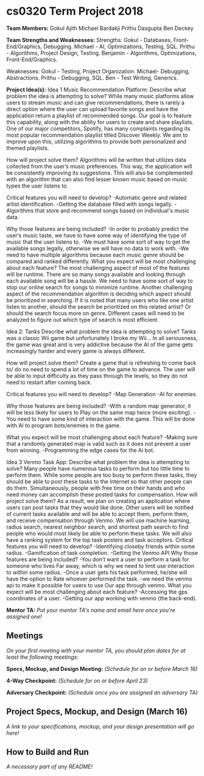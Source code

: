 # cs0320 Term Project 2018

**Team Members:** 
Gokul Ajith
Michael Bardakji
Prithu Dasgupta
Ben Deckey

**Team Strengths and Weaknesses:**
Strengths:
Gokul - Databases, Front-End/Graphics, Debugging.
Michael - AI, Optimizations, Testing, SQL.
Prithu - Algorithms, Project Design, Testing.
Benjamin - Algorithms, Optimizations, Front-End/Graphics.

Weaknesses:
Gokul - Testing, Project Organization.
Michael- Debugging, Abstractions.
Prithu - Debugging, SQL.
Ben - Test Writing, Generics.

**Project Idea(s):** 
Idea 1 Music Recommendation Platform:
Describe what problem the idea is attempting to solve?
While many music platforms allow users to stream music and can give recommendations, there is rarely a direct option where the user can upload favorite songs and have the application return a playlist of recommended songs. Our goal is to feature this capability, along with the ability for users to create and share playlists.
One of our major competitors, Spotify, has many complaints regarding its most popular recommendation playlist titled Discover Weekly. We aim to improve upon this, utilizing algorithms to provide both personalized and themed playlists.

How will project solve them?
Algorithms will be written that utilizes data collected from the user’s music preferences. This way, the application will be consistently improving its suggestions. This will also be complemented with an algorithm that can also find lesser known music based on music types the user listens to.

Critical features you will need to develop?
-Automatic genre and related artist identification.
-Getting the database filled with songs legally.
-Algorithms that store and recommend songs based on individual's music data.

Why those features are being included?
-In order to probably predict the user’s music taste, we have to have
some way of identifying the type of music that the user listens to.
-We must have some sort of way to get the available songs legally, otherwise we will have no data to work with.
-We need to have multiple algorithms because each music genre should 
be  compared and ranked differently. 
What you expect will be most challenging about each feature?
The most challenging aspect of most of the features will be runtime. There are so many songs available and looking through each available song will be a hassle. We need to have some sort of way to stop our online search for songs to minimize runtime. 
Another challenging aspect of the recommendation algorithm is deciding which aspect should be prioritized in searching. If it is noted that many users who like one artist listen to another, should the search be prioritized on this related artist? Or should the search focus more on genre. Different cases will need to be analyzed to figure out which type of search is most efficient.

Idea 2: Tanks
Describe what problem the idea is attempting to solve?
Tanks was a classic Wii game but unfortunately I broke my Wii... In all seriousness, the game was great and is very addictive because the AI of the game gets increasingly harder and every game is always different.

How will project solve them?
Create a game that is refreshing to come back to/ do no need to spend a lot of time on the game to advance. The user will be able to input difficulty as they pass through the levels, so they do not need to restart after coming back.

Critical features you will need to develop?
-Map Generation
-AI for enemies

Why those features are being included?
-With a random map generator, it will be less likely for users to
Play on the same map twice (more exciting). 
-You need to have some kind of interaction with the game. This will be done with AI to program bots/enemies in the game.

What you expect will be most challenging about each feature?
-Making sure that a randomly generated map is valid such as it does not prevent a user from winning.
-Programming the edge cases for the Ai bot.

Idea 3 Venmo Task App: 
Describe what problem the idea is attempting to solve?
Many people have numerous tasks to perform but too little time to perform them. While some people are too busy to perform these tasks, they should be able to post these tasks to the Internet so that other people can do them. Simultaneously, people with free time on their hands and who need money can accomplish these posted tasks for compensation.
 How will project solve them?
As a result, we plan on creating an application where users can post tasks that they would like done. Other users will be notified of current tasks available and will be able to accept them, perform them, and receive compensation through Venmo. We will use machine learning, radius search, nearest neighbor search, and shortest path search to find people who would most likely be able to perform these tasks. We will also have a ranking system for the top task posters and task acceptors. 
Critical features you will need to develop?
	-Identifying closeby friends within some radius.
	-Gamification of task completion.
	-Getting the Venmo API
Why those features are being included?
	-You don’t want a user to perform a task for someone who lives 
	Far away, which is why we need to limit use interaction to within some radius.
	-Once a user gets his task performed, he/she will have the option to 
	Rate whoever performed the task.
	-we need the venmo api to make it possible for users to use 
	Our app through venmo.
What you expect will be most challenging about each feature?
	-Accessing the gps coordinates of a user.
	-Getting our app working with venmo (the back-end).


**Mentor TA:** _Put your mentor TA's name and email here once you're assigned one!_

## Meetings
_On your first meeting with your mentor TA, you should plan dates for at least the following meetings:_

**Specs, Mockup, and Design Meeting:** _(Schedule for on or before March 16)_

**4-Way Checkpoint:** _(Schedule for on or before April 23)_

**Adversary Checkpoint:** _(Schedule once you are assigned an adversary TA)_

## Project Specs, Mockup, and Design (March 16)
_A link to your specifications, mockup, and your design presentation will go here!_

## How to Build and Run
_A necessary part of any README!_
